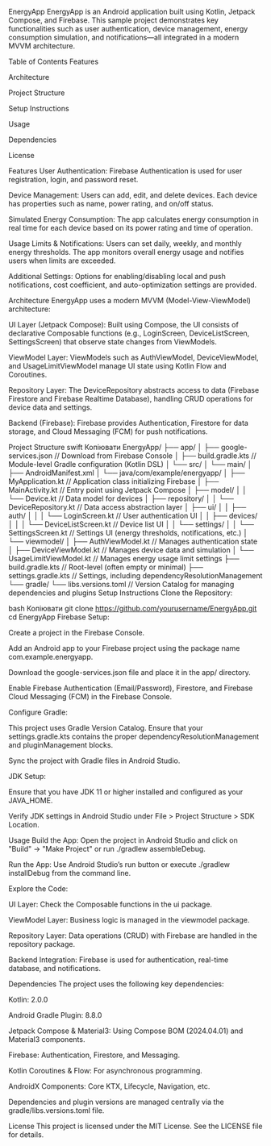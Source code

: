 EnergyApp
EnergyApp is an Android application built using Kotlin, Jetpack Compose, and Firebase. This sample project demonstrates key functionalities such as user authentication, device management, energy consumption simulation, and notifications—all integrated in a modern MVVM architecture.

Table of Contents
Features

Architecture

Project Structure

Setup Instructions

Usage

Dependencies

License

Features
User Authentication:
Firebase Authentication is used for user registration, login, and password reset.

Device Management:
Users can add, edit, and delete devices. Each device has properties such as name, power rating, and on/off status.

Simulated Energy Consumption:
The app calculates energy consumption in real time for each device based on its power rating and time of operation.

Usage Limits & Notifications:
Users can set daily, weekly, and monthly energy thresholds. The app monitors overall energy usage and notifies users when limits are exceeded.

Additional Settings:
Options for enabling/disabling local and push notifications, cost coefficient, and auto-optimization settings are provided.

Architecture
EnergyApp uses a modern MVVM (Model-View-ViewModel) architecture:

UI Layer (Jetpack Compose):
Built using Compose, the UI consists of declarative Composable functions (e.g., LoginScreen, DeviceListScreen, SettingsScreen) that observe state changes from ViewModels.

ViewModel Layer:
ViewModels such as AuthViewModel, DeviceViewModel, and UsageLimitViewModel manage UI state using Kotlin Flow and Coroutines.

Repository Layer:
The DeviceRepository abstracts access to data (Firebase Firestore and Firebase Realtime Database), handling CRUD operations for device data and settings.

Backend (Firebase):
Firebase provides Authentication, Firestore for data storage, and Cloud Messaging (FCM) for push notifications.

Project Structure
swift
Копіювати
EnergyApp/
├── app/
│   ├── google-services.json           // Download from Firebase Console
│   ├── build.gradle.kts               // Module-level Gradle configuration (Kotlin DSL)
│   └── src/
│       └── main/
│           ├── AndroidManifest.xml
│           └── java/com/example/energyapp/
│               ├── MyApplication.kt   // Application class initializing Firebase
│               ├── MainActivity.kt    // Entry point using Jetpack Compose
│               ├── model/
│               │   └── Device.kt      // Data model for devices
│               ├── repository/
│               │   └── DeviceRepository.kt  // Data access abstraction layer
│               ├── ui/
│               │   ├── auth/
│               │   │   └── LoginScreen.kt  // User authentication UI
│               │   ├── devices/
│               │   │   └── DeviceListScreen.kt  // Device list UI
│               │   └── settings/
│               │       └── SettingsScreen.kt   // Settings UI (energy thresholds, notifications, etc.)
│               └── viewmodel/
│                   ├── AuthViewModel.kt        // Manages authentication state
│                   ├── DeviceViewModel.kt      // Manages device data and simulation
│                   └── UsageLimitViewModel.kt  // Manages energy usage limit settings
├── build.gradle.kts                   // Root-level (often empty or minimal)
├── settings.gradle.kts                // Settings, including dependencyResolutionManagement
└── gradle/
    └── libs.versions.toml             // Version Catalog for managing dependencies and plugins
Setup Instructions
Clone the Repository:

bash
Копіювати
git clone https://github.com/yourusername/EnergyApp.git
cd EnergyApp
Firebase Setup:

Create a project in the Firebase Console.

Add an Android app to your Firebase project using the package name com.example.energyapp.

Download the google-services.json file and place it in the app/ directory.

Enable Firebase Authentication (Email/Password), Firestore, and Firebase Cloud Messaging (FCM) in the Firebase Console.

Configure Gradle:

This project uses Gradle Version Catalog. Ensure that your settings.gradle.kts contains the proper dependencyResolutionManagement and pluginManagement blocks.

Sync the project with Gradle files in Android Studio.

JDK Setup:

Ensure that you have JDK 11 or higher installed and configured as your JAVA_HOME.

Verify JDK settings in Android Studio under File > Project Structure > SDK Location.

Usage
Build the App:
Open the project in Android Studio and click on "Build" → "Make Project" or run ./gradlew assembleDebug.

Run the App:
Use Android Studio’s run button or execute ./gradlew installDebug from the command line.

Explore the Code:

UI Layer: Check the Composable functions in the ui package.

ViewModel Layer: Business logic is managed in the viewmodel package.

Repository Layer: Data operations (CRUD) with Firebase are handled in the repository package.

Backend Integration: Firebase is used for authentication, real-time database, and notifications.

Dependencies
The project uses the following key dependencies:

Kotlin: 2.0.0

Android Gradle Plugin: 8.8.0

Jetpack Compose & Material3: Using Compose BOM (2024.04.01) and Material3 components.

Firebase: Authentication, Firestore, and Messaging.

Kotlin Coroutines & Flow: For asynchronous programming.

AndroidX Components: Core KTX, Lifecycle, Navigation, etc.

Dependencies and plugin versions are managed centrally via the gradle/libs.versions.toml file.

License
This project is licensed under the MIT License. See the LICENSE file for details.

